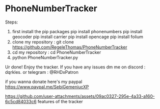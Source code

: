 # PhoneNumberTracker
Steps:
1. first install the pip packages
pip install phonenumbers
pip install geocoder
pip install carrier
pip install opencage
pip install folium
2. clone my repository : git clone https://github.com/RegeleThomas/PhoneNumberTracker
3. cd my repository : cd PhoneNumberTracker
4. python PhoneNumberTracker.py

Ur done! Enjoy the tracker. If you have any issues dm me on discord : dqrkles.
or telegram : @RHDxPatron

if you wanna donate here's my paypal  https://www.paypal.me/SebiGemeniucXP

https://github.com/user-attachments/assets/09ac0327-295e-4a33-a160-6c5cd84033c6
features of the tracker

